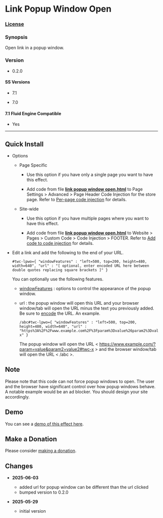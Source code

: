 # Link Popup Window Open

### [License][1]

### Synopsis

Open link in a popup window.

### Version

  * 0.2.0

#### SS Versions

  * 7.1
  
  * 7.0

#### 7.1 Fluid Engine Compatible

  * Yes

---

## Quick Install

* Options

  * Page Specific
  
    * Use this option if you have only a single page you want to have this
      effect.
      
    * Add code from file **[link popup window open.html][2]** to
      Page Settings > Advanced > Page Header Code Injection for the store page.
      Refer to [Per-page code injection][3] for details.
      
  * Site-wide
  
    * Use this option if you have multiple pages where you want to have this
      effect.
      
    * Add code from file **[link popup window open.html][2]** to Website >
      Pages > Custom Code > Code Injection > FOOTER. Refer to [Add code to
      code injection][4] for details.

* Edit a link and add the following to the end of your URL.

  ```url
  #twc-lpwo={ "windowFeatures" : "left=500, top=200, height=480, width=640", "url" : "[ optional, enter encoded URL here between double quotes replacing square brackets ]" }
  ```
  
  You can optionally use the following features.
  
    * [windowFeatures][5] : options to control the appearance of the popup
      window.
    
    * url : the popup window will open this URL and your browser window/tab will
      open the URL minus the text you previously added. Be sure to [encode][6]
      the URL. An example.
      
      ```url
      /abc#twc-lpwo={ "windowFeatures" : "left=500, top=200, height=480, width=640", "url" : "https%3A%2F%2Fwww.example.com%2F%3Fparam%3Dvalue%26param2%3Dvalue2%23twc-x" }
      ```
      
      The popup window will open the URL
      < <span>https://www.example.com/?param=value&param2=value2#twc-x</span> >
      and the browser window/tab will open the URL < /abc >.

## Note

Please note that this code can not force popup windows to open. The user and the
browser have significant control over how popup windows behave. A notable
example would be an ad blocker. You should design your site accordingly.

## Demo

You can see a [demo of this effect here][7].

## Make a Donation

Please consider [making a donation][8].

## Changes

* **2025-06-03**

  * added url for popup window can be different than the url clicked
  * bumped version to 0.2.0
  
* **2025-05-29**

  * initial version

[1]: https://github.com/tomsWebConsulting/twcsl/blob/main/LICENSE.txt#L1
[2]: link%20popup%20window%20open.html#L1
[3]: https://support.squarespace.com/hc/en-us/articles/205815908-Using-code-injection#toc-per-page-code-injection
[4]: https://support.squarespace.com/hc/en-us/articles/205815908-Using-code-injection#toc-add-code-to-code-injection
[5]: https://developer.mozilla.org/en-US/docs/Web/API/Window/open#windowfeatures
[6]: https://www.urlencoder.org/
[7]: https://toms-web-consulting-demos.squarespace.com/link-popup-window-open?password=twcdemos
[8]: https://github.com/tomsWebConsulting/twcsl#make-a-donation
